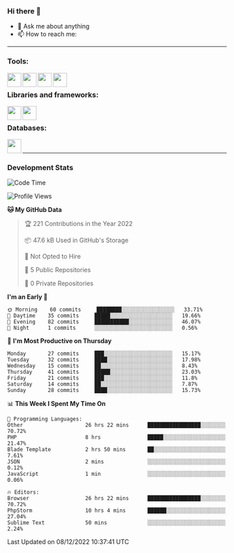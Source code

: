 ### Hi there 👋

<!-- - 🔭 I’m currently working on [huyviet] -->
- 💬 Ask me about anything
- 📫 How to reach me: <a href="http://google.com" target="_blank"></a>
<!-- - ⚡ Fun fact: abc -->

---

### Tools:
<img align='left' height="32" width="32" src="https://cdn.jsdelivr.net/npm/simple-icons@4.8.0/icons/phpstorm.svg" />
<img align='left' height="32" width="32" src="https://cdn.jsdelivr.net/npm/simple-icons@4.8.0/icons/sublimetext.svg" />
<img align='left' height="32" width="32" src="https://cdn.jsdelivr.net/npm/simple-icons@4.8.0/icons/laragon.svg" />
<img align='left' height="32" width="32" src="https://cdn.jsdelivr.net/npm/simple-icons@4.8.0/icons/xampp.svg" />
<br>

### Libraries and frameworks:
<img align='left' height="32" width="32" src="https://cdn.jsdelivr.net/npm/simple-icons@4.8.0/icons/laravel.svg" />
<img align='left' height="32" width="32" src="https://cdn.jsdelivr.net/npm/simple-icons@4.8.0/icons/jquery.svg" />
<br>

### Databases:
<img align='left' height="32" width="32" src="https://cdn.jsdelivr.net/npm/simple-icons@4.8.0/icons/mysql.svg" />
<br>

---
### Development Stats
<!--START_SECTION:waka-->
![Code Time](http://img.shields.io/badge/Code%20Time-496%20hrs%2010%20mins-blue)

![Profile Views](http://img.shields.io/badge/Profile%20Views-1-blue)

**🐱 My GitHub Data** 

> 🏆 221 Contributions in the Year 2022
 > 
> 📦 47.6 kB Used in GitHub's Storage 
 > 
> 🚫 Not Opted to Hire
 > 
> 📜 5 Public Repositories 
 > 
> 🔑 0 Private Repositories  
 > 
**I'm an Early 🐤** 

```text
🌞 Morning    60 commits     ████████░░░░░░░░░░░░░░░░░   33.71% 
🌆 Daytime    35 commits     █████░░░░░░░░░░░░░░░░░░░░   19.66% 
🌃 Evening    82 commits     ███████████░░░░░░░░░░░░░░   46.07% 
🌙 Night      1 commits      ░░░░░░░░░░░░░░░░░░░░░░░░░   0.56%

```
📅 **I'm Most Productive on Thursday** 

```text
Monday       27 commits     ███░░░░░░░░░░░░░░░░░░░░░░   15.17% 
Tuesday      32 commits     ████░░░░░░░░░░░░░░░░░░░░░   17.98% 
Wednesday    15 commits     ██░░░░░░░░░░░░░░░░░░░░░░░   8.43% 
Thursday     41 commits     █████░░░░░░░░░░░░░░░░░░░░   23.03% 
Friday       21 commits     ███░░░░░░░░░░░░░░░░░░░░░░   11.8% 
Saturday     14 commits     ██░░░░░░░░░░░░░░░░░░░░░░░   7.87% 
Sunday       28 commits     ████░░░░░░░░░░░░░░░░░░░░░   15.73%

```


📊 **This Week I Spent My Time On** 

```text
💬 Programming Languages: 
Other                    26 hrs 22 mins      █████████████████░░░░░░░░   70.72% 
PHP                      8 hrs               █████░░░░░░░░░░░░░░░░░░░░   21.47% 
Blade Template           2 hrs 50 mins       ██░░░░░░░░░░░░░░░░░░░░░░░   7.61% 
JSON                     2 mins              ░░░░░░░░░░░░░░░░░░░░░░░░░   0.12% 
JavaScript               1 min               ░░░░░░░░░░░░░░░░░░░░░░░░░   0.06%

🔥 Editors: 
Browser                  26 hrs 22 mins      █████████████████░░░░░░░░   70.72% 
PhpStorm                 10 hrs 4 mins       ██████░░░░░░░░░░░░░░░░░░░   27.04% 
Sublime Text             50 mins             ░░░░░░░░░░░░░░░░░░░░░░░░░   2.24%

```


 Last Updated on 08/12/2022 10:37:41 UTC
<!--END_SECTION:waka-->

[huyviet]: https://huyviet.vn/
